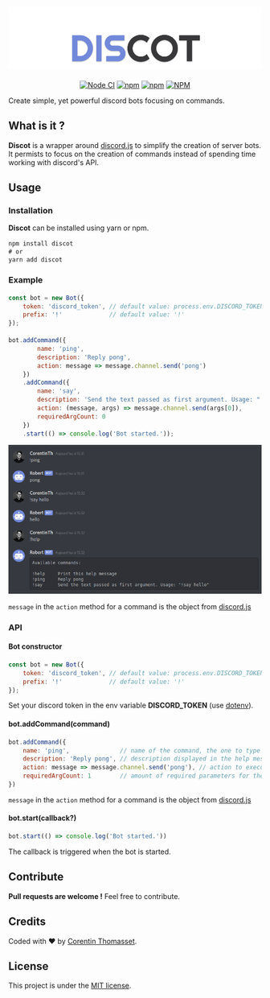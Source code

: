 ![discot-logo](./.github/discot-logo.png)
----
<p align="center">
    <a href="https://github.com/CorentinTh/discot/actions"><img src="https://github.com/CorentinTh/discot/workflows/Node%20CI/badge.svg" alt="Node CI"></a>
    <a href="https://www.npmjs.com/package/discot"><img alt="npm" src="https://img.shields.io/npm/v/discot"></a>
    <a href="https://www.npmjs.com/package/discot"><img alt="npm" src="https://img.shields.io/npm/dw/discot"></a>
    <a href="LICENSE"><img alt="NPM" src="https://img.shields.io/npm/l/discot"></a>
</p>

Create simple, yet powerful discord bots focusing on commands.

## What is it ?
**Discot** is a wrapper around [discord.js](https://discord.js.org/) to simplify the creation of server bots. It permists to focus on the creation of commands instead of spending time working with discord's API.

## Usage
### Installation
**Discot** can be installed using yarn or npm.

```shell
npm install discot
# or
yarn add discot
```
### Example
```javascript
const bot = new Bot({
    token: 'discord_token', // default value: process.env.DISCORD_TOKEN
    prefix: '!'             // default value: '!'
});

bot.addCommand({
        name: 'ping',
        description: 'Reply pong',
        action: message => message.channel.send('pong')
    })
    .addCommand({
        name: 'say',
        description: 'Send the text passed as first argument. Usage: "!say hello"',
        action: (message, args) => message.channel.send(args[0]),
        requiredArgCount: 0
    })
    .start(() => console.log('Bot started.'));
```

![discord-example](.github/discord-example.png)

`message` in the `action` method for a command is the object from [discord.js](https://discord.js.org/#/docs/main/stable/class/Message) 

### API
#### Bot constructor
```javascript
const bot = new Bot({
    token: 'discord_token', // default value: process.env.DISCORD_TOKEN
    prefix: '!'             // default value: '!'
});
```
Set your discord token in the env variable **DISCORD_TOKEN** (use [dotenv](https://www.npmjs.com/package/dotenv)).

#### bot.addCommand(command)
```javascript
bot.addCommand({
    name: 'ping',              // name of the command, the one to type
    description: 'Reply pong', // description displayed in the help message
    action: message => message.channel.send('pong'), // action to execute when the command is triggered
    requiredArgCount: 1        // amount of required parameters for the command for validation
})                             
```
`message` in the `action` method for a command is the object from [discord.js](https://discord.js.org/#/docs/main/stable/class/Message) 

#### bot.start(callback?)
```javascript
bot.start(() => console.log('Bot started.'))
```
The callback is triggered when the bot is started.

## Contribute
**Pull requests are welcome !** Feel free to contribute.

## Credits
Coded with ❤️ by [Corentin Thomasset](//corentin-thomasset.fr).

## License
This project is under the [MIT license](./LICENSE).
